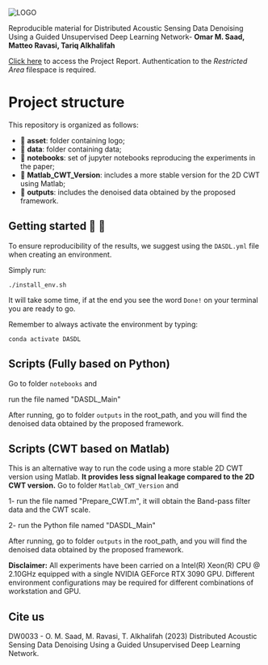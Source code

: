 ![LOGO](https://github.com/DeepWave-Kaust/DAS-Denoising-dev/blob/main/asset/Das_Denoising_Arch.png)

Reproducible material for Distributed Acoustic Sensing Data Denoising Using a Guided Unsupervised Deep Learning Network- **Omar M. Saad, Matteo Ravasi, Tariq Alkhalifah**

[Click here](https://kaust.sharepoint.com/:f:/r/sites/M365_Deepwave_Documents/Shared%20Documents/Restricted%20Area/REPORTS/DW0033?csf=1&web=1&e=L65d1x) to access the Project Report. Authentication to the _Restricted Area_ filespace is required.

# Project structure
This repository is organized as follows:


* :open_file_folder: **asset**: folder containing logo;
* :open_file_folder: **data**: folder containing data;
* :open_file_folder: **notebooks**: set of jupyter notebooks reproducing the experiments in the paper;
* :open_file_folder: **Matlab_CWT_Version**: includes a more stable version for the 2D CWT using Matlab;
* :open_file_folder: **outputs**: includes the denoised data obtained by the proposed framework.


## Getting started :space_invader: :robot:
To ensure reproducibility of the results, we suggest using the `DASDL.yml` file when creating an environment.

Simply run:
```
./install_env.sh
```
It will take some time, if at the end you see the word `Done!` on your terminal you are ready to go. 

Remember to always activate the environment by typing:
```
conda activate DASDL
```
## Scripts (Fully based on Python)
Go to folder `notebooks` and

run the file named "DASDL_Main"

After running, go to folder `outputs` in the root_path, and you will find the denoised data obtained by the proposed framework.

## Scripts (CWT based on Matlab)
This is an alternative way to run the code using a more stable 2D CWT version using Matlab. **It provides less signal leakage compared to the 2D CWT version.**
Go to folder `Matlab_CWT_Version` and

1- run the file named "Prepare_CWT.m", it will obtain the Band-pass filter data and the CWT scale.

2- run the Python file named "DASDL_Main"

After running, go to folder `outputs` in the root_path, and you will find the denoised data obtained by the proposed framework.


**Disclaimer:** All experiments have been carried on a Intel(R) Xeon(R) CPU @ 2.10GHz equipped with a single NVIDIA GEForce RTX 3090 GPU. Different environment 
configurations may be required for different combinations of workstation and GPU.

## Cite us 
DW0033 - O. M. Saad, M. Ravasi, T. Alkhalifah (2023) Distributed Acoustic Sensing Data Denoising Using a Guided Unsupervised Deep Learning Network.

